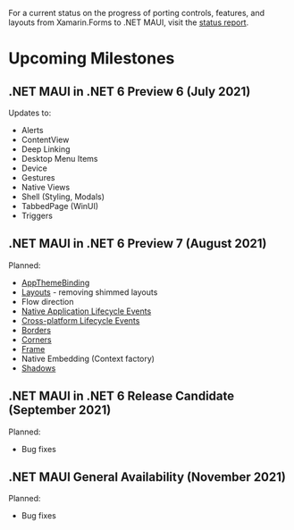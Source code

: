 For a current status on the progress of porting controls, features, and layouts from Xamarin.Forms to .NET MAUI, visit the [status report](https://github.com/dotnet/maui/wiki/status).

# Upcoming Milestones

## **.NET MAUI in .NET 6 Preview 6 (July 2021)**

Updates to:
* Alerts
* ContentView
* Deep Linking
* Desktop Menu Items
* Device
* Gestures
* Native Views
* Shell (Styling, Modals)
* TabbedPage (WinUI)
* Triggers

## **.NET MAUI in .NET 6 Preview 7 (August 2021)**

Planned:
* [AppThemeBinding](https://github.com/dotnet/maui/pull/1657)
* [Layouts](https://github.com/dotnet/maui/issues/1592) - removing shimmed layouts
* Flow direction
* [Native Application Lifecycle Events](https://github.com/dotnet/maui/issues/1582)
* [Cross-platform Lifecycle Events](https://github.com/dotnet/maui/issues/1721)
* [Borders](https://github.com/dotnet/maui/pull/650)
* [Corners](https://github.com/dotnet/maui/pull/650)
* [Frame](https://github.com/dotnet/maui/pull/787)
* Native Embedding (Context factory)
* [Shadows](https://github.com/dotnet/maui/pull/570)

## **.NET MAUI in .NET 6 Release Candidate (September 2021)**

Planned:
* Bug fixes

## **.NET MAUI General Availability (November 2021)**

Planned:
* Bug fixes

